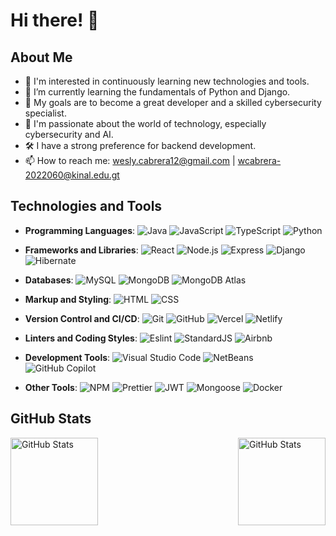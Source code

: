 # Hi there! 👋

## About Me

- 👀 I'm interested in continuously learning new technologies and tools.
- 🌱 I’m currently learning the fundamentals of Python and Django.
- 🎯 My goals are to become a great developer and a skilled cybersecurity specialist.
- 💞️ I'm passionate about the world of technology, especially cybersecurity and AI.
- 🛠️ I have a strong preference for backend development.
- 📫 How to reach me: wesly.cabrera12@gmail.com | wcabrera-2022060@kinal.edu.gt

## Technologies and Tools

- **Programming Languages**:
  ![Java](https://img.shields.io/badge/Java-007396?style=flat&logo=openjdk&logoColor=white)
  ![JavaScript](https://img.shields.io/badge/JavaScript-F7DF1E?style=flat&logo=javascript&logoColor=white)
  ![TypeScript](https://img.shields.io/badge/TypeScript-3178C6?style=flat&logo=typescript&logoColor=white)
  ![Python](https://img.shields.io/badge/Python-3776AB?style=flat&logo=python&logoColor=white)

- **Frameworks and Libraries**:
  ![React](https://img.shields.io/badge/React-61DAFB?style=flat&logo=react&logoColor=white)
  ![Node.js](https://img.shields.io/badge/Node.js-339933?style=flat&logo=node.js&logoColor=white)
  ![Express](https://img.shields.io/badge/Express-000000?style=flat&logo=express&logoColor=white)
  ![Django](https://img.shields.io/badge/Django-092E20?style=flat&logo=django&logoColor=white)
  ![Hibernate](https://img.shields.io/badge/Hibernate-59666C?style=flat&logo=hibernate&logoColor=white)

- **Databases**:
  ![MySQL](https://img.shields.io/badge/MySQL-4479A1?style=flat&logo=mysql&logoColor=white)
  ![MongoDB](https://img.shields.io/badge/MongoDB-47A248?style=flat&logo=mongodb&logoColor=white)
  ![MongoDB Atlas](https://img.shields.io/badge/MongoDB_Atlas-47A248?style=flat&logo=mongodb&logoColor=white)

- **Markup and Styling**:
  ![HTML](https://img.shields.io/badge/HTML-E34F26?style=flat&logo=html5&logoColor=white)
  ![CSS](https://img.shields.io/badge/CSS-1572B6?style=flat&logo=css3&logoColor=white)

- **Version Control and CI/CD**:
  ![Git](https://img.shields.io/badge/Git-F05032?style=flat&logo=git&logoColor=white)
  ![GitHub](https://img.shields.io/badge/GitHub-181717?style=flat&logo=github&logoColor=white)
  ![Vercel](https://img.shields.io/badge/Vercel-000000?style=flat&logo=vercel&logoColor=white)
  ![Netlify](https://img.shields.io/badge/Netlify-00C7B7?style=flat&logo=netlify&logoColor=white)

- **Linters and Coding Styles**:
  ![Eslint](https://img.shields.io/badge/ESLint-4B32C3?style=flat&logo=eslint&logoColor=white)
  ![StandardJS](https://img.shields.io/badge/Standard-000000?style=flat&logo=javascript&logoColor=white)
  ![Airbnb](https://img.shields.io/badge/Airbnb-FF5A5F?style=flat&logo=airbnb&logoColor=white)

- **Development Tools**:
  ![Visual Studio Code](https://img.shields.io/badge/Visual_Studio_Code-007ACC?style=flat&logo=visual-studio-code&logoColor=white)
  ![NetBeans](https://img.shields.io/badge/NetBeans-1B6AC6?style=flat&logo=apache-netbeans-ide&logoColor=white)
  ![GitHub Copilot](https://img.shields.io/badge/GitHub_Copilot-000000?style=flat&logo=github&logoColor=white)


- **Other Tools**:
  ![NPM](https://img.shields.io/badge/NPM-CB3837?style=flat&logo=npm&logoColor=white)
  ![Prettier](https://img.shields.io/badge/Prettier-F7B93E?style=flat&logo=prettier&logoColor=white)
  ![JWT](https://img.shields.io/badge/JWT-000000?style=flat&logo=json-web-tokens&logoColor=white)
  ![Mongoose](https://img.shields.io/badge/Mongoose-880000?style=flat&logo=mongoose&logoColor=white)
  ![Docker](https://img.shields.io/badge/Docker-2496ED?style=flat&logo=docker&logoColor=white)

## GitHub Stats

<div style="display: flex; justify-content: space-between;">
    <img src="https://github-readme-stats.vercel.app/api?username=wcabrera-2022060&show_icons=true&theme=github_dark&rank_icon=percentile&include_all_commits=true" alt="GitHub Stats" style="height: 140px;" />
    <img src="https://github-readme-stats.vercel.app/api/top-langs/?username=wcabrera-2022060&theme=github_dark&show_icons=true&hide_border=false&layout=compact&hide_border=false" alt="GitHub Stats" style=" height: 140px;" />
</div>
